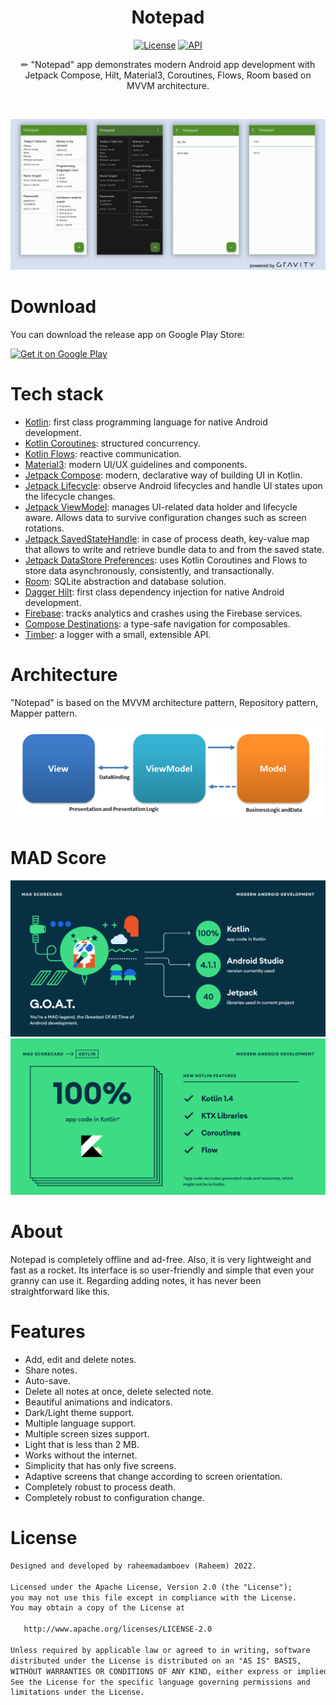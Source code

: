 <h1 align="center">Notepad</h1>

<p align="center">
  <a href="https://opensource.org/licenses/Apache-2.0"><img alt="License" src="https://img.shields.io/badge/License-Apache%202.0-blue.svg"/></a>
  <a href="https://android-arsenal.com/api?level=21"><img alt="API" src="https://img.shields.io/badge/API-21%2B-brightgreen.svg?style=flat"/></a>
</p>

<p align="center">
✏ "Notepad" app demonstrates modern Android app development with Jetpack Compose, Hilt, Material3, Coroutines, Flows, Room based on MVVM architecture.
</p>
</br>

<p align="center">
  <img src="/preview/Notepad%201.1.2.jpg"/>
</p>

# Download

You can download the release app on Google Play Store:

<a href="https://play.google.com/store/apps/details?id=xyz.teamgravity.notepad">
  <img alt="Get it on Google Play" src="https://play.google.com/intl/en_us/badges/images/generic/en_badge_web_generic.png" width="200"/>
</a>

# Tech stack

- [Kotlin](https://kotlinlang.org/): first class programming language for native Android development.
- [Kotlin Coroutines](https://github.com/Kotlin/kotlinx.coroutines): structured concurrency.
- [Kotlin Flows](https://kotlin.github.io/kotlinx.coroutines/kotlinx-coroutines-core/kotlinx.coroutines.flow/): reactive communication.
- [Material3](https://m3.material.io/): modern UI/UX guidelines and components.
- [Jetpack Compose](https://developer.android.com/jetpack/compose): modern, declarative way of building UI in Kotlin.
- [Jetpack Lifecycle](https://developer.android.com/topic/libraries/architecture/lifecycle): observe Android lifecycles and handle UI states upon the lifecycle changes.
- [Jetpack ViewModel](https://developer.android.com/topic/libraries/architecture/viewmodel): manages UI-related data holder and lifecycle aware. Allows data to survive configuration changes such as screen rotations.
- [Jetpack SavedStateHandle](https://developer.android.com/topic/libraries/architecture/viewmodel-savedstate): in case of process death, key-value map that allows to write and retrieve bundle data to and from the saved state.
- [Jetpack DataStore Preferences](https://developer.android.com/topic/libraries/architecture/datastore): uses Kotlin Coroutines and Flows to store data asynchronously, consistently, and transactionally.
- [Room](https://developer.android.com/training/data-storage/room): SQLite abstraction and database solution.
- [Dagger Hilt](https://dagger.dev/hilt/): first class dependency injection for native Android development.
- [Firebase](https://firebase.google.com/): tracks analytics and crashes using the Firebase services.
- [Compose Destinations](https://composedestinations.rafaelcosta.xyz/): a type-safe navigation for composables.
- [Timber](https://github.com/JakeWharton/timber): a logger with a small, extensible API.

# Architecture

"Notepad" is based on the MVVM architecture pattern, Repository pattern, Mapper pattern.

<img src="/preview/mvvm-pattern.png"/>

# MAD Score

<p align="center">
  <img src="/preview/summary_1.png"/>
  <img src="/preview/summary_2.png"/>
</p>

# About

Notepad is completely offline and ad-free. Also, it is very lightweight and fast as a rocket. Its interface is so user-friendly and simple that even your granny can use it. Regarding adding notes, it has never been straightforward like this.

# Features

- Add, edit and delete notes.
- Share notes.
- Auto-save.
- Delete all notes at once, delete selected note.
- Beautiful animations and indicators.
- Dark/Light theme support.
- Multiple language support.
- Multiple screen sizes support.
- Light that is less than 2 MB.
- Works without the internet.
- Simplicity that has only five screens.
- Adaptive screens that change according to screen orientation.
- Completely robust to process death.
- Completely robust to configuration change.

# License

```xml
Designed and developed by raheemadamboev (Raheem) 2022.

Licensed under the Apache License, Version 2.0 (the "License");
you may not use this file except in compliance with the License.
You may obtain a copy of the License at

   http://www.apache.org/licenses/LICENSE-2.0

Unless required by applicable law or agreed to in writing, software
distributed under the License is distributed on an "AS IS" BASIS,
WITHOUT WARRANTIES OR CONDITIONS OF ANY KIND, either express or implied.
See the License for the specific language governing permissions and
limitations under the License.
```
